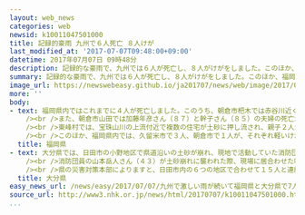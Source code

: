 ```yaml
---
layout: web_news
categories: web
newsid: k10011047501000
title: 記録的豪雨 九州で６人死亡 ８人けが
last_modified_at: '2017-07-07T09:48:00+09:00'
datetime: 2017年07月07日 09時48分
description: 記録的な豪雨で、九州では６人が死亡し、８人がけがをしました。このほか、福岡県東峰村で３人が行方不明になっています。
summary: 記録的な豪雨で、九州では６人が死亡し、８人がけがをしました。このほか、福岡県東峰村で３人が行方不明になっています。
image_url: https://newswebeasy.github.io/ja201707/news/web/image/2017/07/07/k10011047501000.jpg
more: ''
body:
- text: 福岡県内ではこれまでに４人が死亡しました。このうち、朝倉市杷木では赤谷川近くの住宅の敷地で近所に住む藤本哲夫さん（６６）が遺体で見つかりました。<br
    /><br />また、朝倉市山田では加藤年彦さん（８７）と幹子さん（８５）の夫婦の死亡が確認されました。さらに、朝倉市宮野では浦塚茂弘さん（７０）の死亡が確認されました。<br
    /><br />東峰村では、宝珠山川の上流付近で複数の住宅が土砂に押し流され、親子２人が救助されましたがいずれも大けがをしました。この現場では、８０代の男女と６０代の女性の合わせて３人の行方が今もわかっていないということで、警察や消防が捜索しています。<br
    /><br />このほか、福岡県内では、久留米市で３人、朝倉市で１人が、それぞれ軽いけがをしました。
  title: 福岡県
- text: 大分県では、日田市の小野地区で県道沿いの土砂が崩れ、現地で活動していた消防団員の山本岳人さん（４３）が巻き込まれて死亡したほか、女性２人がけがをしました。また、日田市では、市内の君迫町を流れる田代川で男性１人が引き上げられましたが、すでに死亡していたということです。<br
    /><br />消防団員の山本岳人さん（４３）が土砂崩れに襲われた際、現場に居合わせた吹春博幸さん（７５）は「逃げている時に山本さんが倒れているのを見た。落石が当たったようで、痛いと叫んでいた。その場にいた４人で近くの民家まで運び込んだ」と当時の様子を話していました。<br
    /><br />県の災害対策本部によりますと、日田市内の６つの地区で合わせて１５人と連絡が取れないということです。この１５人について県は、本人が自宅以外に避難して接触できないのか、大雨の被害に巻き込まれたのかは現時点ではわからないとしています。
  title: 大分県
easy_news_url: /news/easy/2017/07/07/九州で激しい雨が続いて福岡県と大分県で7人が亡くなる/
source_url: http://www3.nhk.or.jp/news/html/20170707/k10011047501000.html?utm_int=news_contents_news-main_003
...
```

